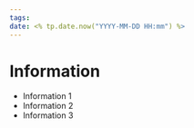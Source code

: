 ```yaml
---
tags: 
date: <% tp.date.now("YYYY-MM-DD HH:mm") %>
---
```


# Information

- Information 1
- Information 2
- Information 3
